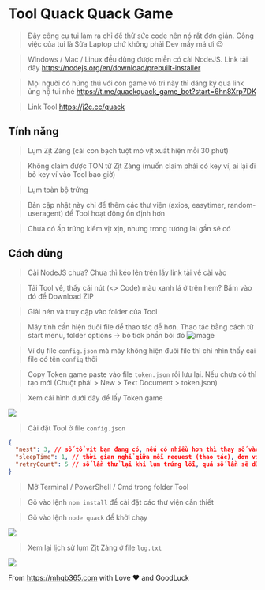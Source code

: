 # Tool Quack Quack Game

> Đây công cụ tui làm ra chỉ để thử sức code nên nó rất đơn giản. Công việc của tui là Sửa Laptop chứ không phải Dev mấy má ưi 😍

> Windows / Mac / Linux đều dùng được miễn có cài NodeJS. Link tải đây https://nodejs.org/en/download/prebuilt-installer

> Mọi người có hứng thú với con game vô tri này thì đăng ký qua link ủng hộ tui nhé https://t.me/quackquack_game_bot?start=6hn8Xrp7DK

> Link Tool https://j2c.cc/quack

## Tính năng

> Lụm Zịt Zàng (cái con bạch tuột mỏ vịt xuất hiện mỗi 30 phút)

> Không claim được TON từ Zịt Zàng (muốn claim phải có key ví, ai lại đi bỏ key ví vào Tool bao giờ)

> Lụm toàn bộ trứng

> Bản cập nhật này chỉ để thêm các thư viện  (axios, easytimer, random-useragent) để Tool hoạt động ổn định hơn

> Chưa có ấp trứng kiếm vịt xịn, nhưng trong tương lai gần sẽ có

## Cách dùng

> Cài NodeJS chưa? Chưa thì kéo lên trên lấy link tải về cài vào

> Tải Tool về, thấy cái nút (<> Code) màu xanh lá ở trên hem? Bấm vào đó để Download ZIP

> Giải nén và truy cập vào folder của Tool

> Máy tính cần hiện đuôi file để thao tác dễ hơn. Thao tác bằng cách từ start menu, folder options -> bỏ tick phần bôi đỏ
![image](https://github.com/mhqb365/quack-quack-game/assets/119036507/c1b0ebd3-4087-4966-9ae9-b5f9ce8712b8)


> Ví dụ file ```config.json``` mà máy không hiện đuôi file thì chỉ nhìn thấy cái file có tên ```config``` thôi

> Copy Token game paste vào file ```token.json``` rồi lưu lại. Nếu chưa có thì tạo mới (Chuột phải > New > Text Document > token.json)

> Xem cái hình dưới đây để lấy Token game

<img src="./images/1.png" />

> Cài đặt Tool ở file ```config.json```

```json
{
  "nest": 3, // số tổ vịt bạn đang có, nếu có nhiều hơn thì thay số vào
  "sleepTime": 1, // thời gian nghỉ giữa mỗi request (thao tác), đơn vị: s(second), số càng lớn thì càng chậm
  "retryCount": 5 // số lần thử lại khi lụm trứng lỗi, quá số lần sẽ dừng Tool
}
```

> Mở Terminal / PowerShell / Cmd trong folder Tool

> Gõ vào lệnh ```npm install``` để cài đặt các thư viện cần thiết

> Gõ vào lệnh ```node quack``` để khởi chạy

<img src="./images/2.png" />

> Xem lại lịch sử lụm Zịt Zàng ở file ```log.txt```

<img src="./images/3.png" />

From https://mhqb365.com with Love ♥ and GoodLuck
